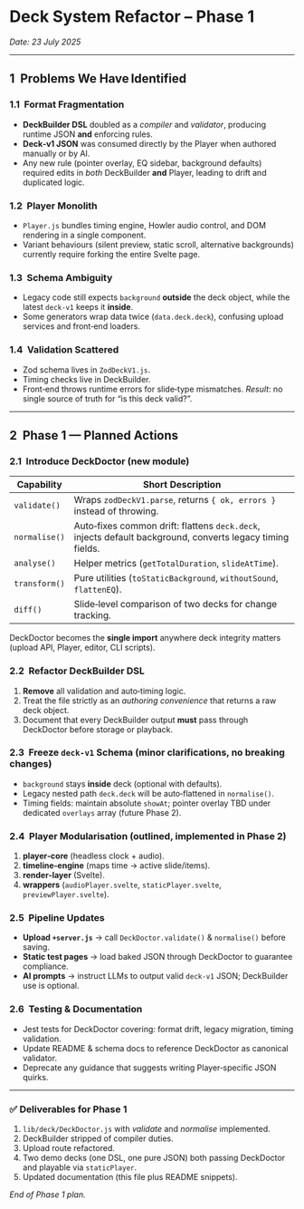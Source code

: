 # Deck System Refactor – **Phase 1**

*Date: 23 July 2025*

---

## 1  Problems We Have Identified

### 1.1  Format Fragmentation

* **DeckBuilder DSL** doubled as a *compiler* and *validator*, producing runtime JSON **and** enforcing rules.
* **Deck‑v1 JSON** was consumed directly by the Player when authored manually or by AI.
* Any new rule (pointer overlay, EQ sidebar, background defaults) required edits in *both* DeckBuilder **and** Player, leading to drift and duplicated logic.

### 1.2  Player Monolith

* `Player.js` bundles timing engine, Howler audio control, and DOM rendering in a single component.
* Variant behaviours (silent preview, static scroll, alternative backgrounds) currently require forking the entire Svelte page.

### 1.3  Schema Ambiguity

* Legacy code still expects `background` **outside** the deck object, while the latest `deck‑v1` keeps it **inside**.
* Some generators wrap data twice (`data.deck.deck`), confusing upload services and front‑end loaders.

### 1.4  Validation Scattered

* Zod schema lives in `ZodDeckV1.js`.
* Timing checks live in DeckBuilder.
* Front‑end throws runtime errors for slide‑type mismatches.
  *Result*: no single source of truth for “is this deck valid?”.

---

## 2  Phase 1 — Planned Actions

### 2.1  Introduce **DeckDoctor** (new module)

| Capability    | Short Description                                                                                         |
| ------------- | --------------------------------------------------------------------------------------------------------- |
| `validate()`  | Wraps `zodDeckV1.parse`, returns `{ ok, errors }` instead of throwing.                                    |
| `normalise()` | Auto‑fixes common drift: flattens `deck.deck`, injects default background, converts legacy timing fields. |
| `analyse()`   | Helper metrics (`getTotalDuration`, `slideAtTime`).                                                       |
| `transform()` | Pure utilities (`toStaticBackground`, `withoutSound`, `flattenEQ`).                                       |
| `diff()`      | Slide‑level comparison of two decks for change tracking.                                                  |

DeckDoctor becomes the **single import** anywhere deck integrity matters (upload API, Player, editor, CLI scripts).

### 2.2  Refactor **DeckBuilder DSL**

1. **Remove** all validation and auto‑timing logic.
2. Treat the file strictly as an *authoring convenience* that returns a raw deck object.
3. Document that every DeckBuilder output **must** pass through DeckDoctor before storage or playback.

### 2.3  Freeze `deck‑v1` Schema (minor clarifications, no breaking changes)

* `background` stays **inside** deck (optional with defaults).
* Legacy nested path `deck.deck` will be auto‑flattened in `normalise()`.
* Timing fields: maintain absolute `showAt`; pointer overlay TBD under dedicated `overlays` array (future Phase 2).

### 2.4  Player Modularisation (outlined, implemented in Phase 2)

1. **player‑core** (headless clock + audio).
2. **timeline‑engine** (maps time → active slide/items).
3. **render‑layer** (Svelte).
4. **wrappers** (`audioPlayer.svelte`, `staticPlayer.svelte`, `previewPlayer.svelte`).

### 2.5  Pipeline Updates

* **Upload `+server.js`** → call `DeckDoctor.validate()` & `normalise()` before saving.
* **Static test pages** → load baked JSON through DeckDoctor to guarantee compliance.
* **AI prompts** → instruct LLMs to output valid `deck‑v1` JSON; DeckBuilder use is optional.

### 2.6  Testing & Documentation

* Jest tests for DeckDoctor covering: format drift, legacy migration, timing validation.
* Update README & schema docs to reference DeckDoctor as canonical validator.
* Deprecate any guidance that suggests writing Player‑specific JSON quirks.

---

### ✅ Deliverables for Phase 1

1. `lib/deck/DeckDoctor.js` with *validate* and *normalise* implemented.
2. DeckBuilder stripped of compiler duties.
3. Upload route refactored.
4. Two demo decks (one DSL, one pure JSON) both passing DeckDoctor and playable via `staticPlayer`.
5. Updated documentation (this file plus README snippets).

*End of Phase 1 plan.*

